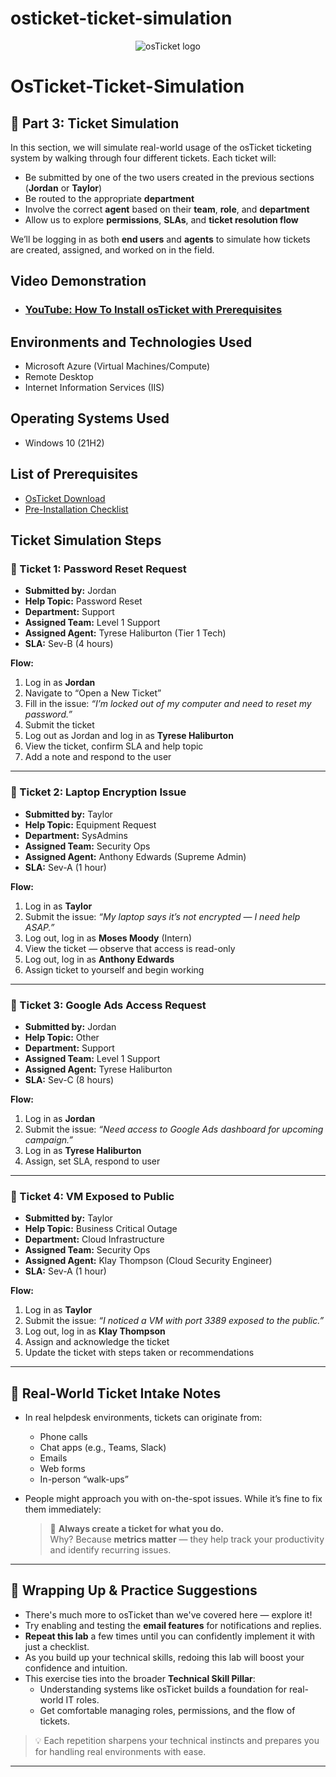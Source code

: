 # osticket-ticket-simulation

<p align="center">
<img src="https://i.imgur.com/Clzj7Xs.png" alt="osTicket logo"/>
</p>

# OsTicket-Ticket-Simulation
## 🧪 Part 3: Ticket Simulation

In this section, we will simulate real-world usage of the osTicket ticketing system by walking through four different tickets. Each ticket will:

- Be submitted by one of the two users created in the previous sections (**Jordan** or **Taylor**)
- Be routed to the appropriate **department**
- Involve the correct **agent** based on their **team**, **role**, and **department**
- Allow us to explore **permissions**, **SLAs**, and **ticket resolution flow**

We’ll be logging in as both **end users** and **agents** to simulate how tickets are created, assigned, and worked on in the field.



<h2>Video Demonstration</h2>

- ### [YouTube: How To Install osTicket with Prerequisites](https://www.youtube.com)

<h2>Environments and Technologies Used</h2>

- Microsoft Azure (Virtual Machines/Compute)
- Remote Desktop
- Internet Information Services (IIS)

<h2>Operating Systems Used </h2>

- Windows 10</b> (21H2)

<h2>List of Prerequisites</h2>

- [OsTicket Download](https://drive.google.com/uc?export=download&id=1b3RBkXTLNGXbibeMuAynkfzdBC1NnqaD)
- [Pre-Installation Checklist](https://docs.google.com/document/d/1DyjX8LeVU98LjhXO2t2K2F0aHywI2N9GD57T3taO5qo/edit?tab=t.0)

<h2>Ticket Simulation Steps</h2>


### 🎫 Ticket 1: Password Reset Request

- **Submitted by:** Jordan  
- **Help Topic:** Password Reset  
- **Department:** Support  
- **Assigned Team:** Level 1 Support  
- **Assigned Agent:** Tyrese Haliburton (Tier 1 Tech)  
- **SLA:** Sev-B (4 hours)

**Flow:**

1. Log in as **Jordan**
2. Navigate to “Open a New Ticket”
3. Fill in the issue: _“I’m locked out of my computer and need to reset my password.”_
4. Submit the ticket
5. Log out as Jordan and log in as **Tyrese Haliburton**
6. View the ticket, confirm SLA and help topic
7. Add a note and respond to the user

---

### 🎫 Ticket 2: Laptop Encryption Issue

- **Submitted by:** Taylor  
- **Help Topic:** Equipment Request  
- **Department:** SysAdmins  
- **Assigned Team:** Security Ops  
- **Assigned Agent:** Anthony Edwards (Supreme Admin)  
- **SLA:** Sev-A (1 hour)

**Flow:**

1. Log in as **Taylor**
2. Submit the issue: _“My laptop says it’s not encrypted — I need help ASAP.”_
3. Log out, log in as **Moses Moody** (Intern)
4. View the ticket — observe that access is read-only
5. Log out, log in as **Anthony Edwards**
6. Assign ticket to yourself and begin working

---

### 🎫 Ticket 3: Google Ads Access Request

- **Submitted by:** Jordan  
- **Help Topic:** Other  
- **Department:** Support  
- **Assigned Team:** Level 1 Support  
- **Assigned Agent:** Tyrese Haliburton  
- **SLA:** Sev-C (8 hours)

**Flow:**

1. Log in as **Jordan**
2. Submit the issue: _“Need access to Google Ads dashboard for upcoming campaign.”_
3. Log in as **Tyrese Haliburton**
4. Assign, set SLA, respond to user

---

### 🎫 Ticket 4: VM Exposed to Public

- **Submitted by:** Taylor  
- **Help Topic:** Business Critical Outage  
- **Department:** Cloud Infrastructure  
- **Assigned Team:** Security Ops  
- **Assigned Agent:** Klay Thompson (Cloud Security Engineer)  
- **SLA:** Sev-A (1 hour)

**Flow:**

1. Log in as **Taylor**
2. Submit the issue: _“I noticed a VM with port 3389 exposed to the public.”_
3. Log out, log in as **Klay Thompson**
4. Assign and acknowledge the ticket
5. Update the ticket with steps taken or recommendations


---

## 🧠 Real-World Ticket Intake Notes

- In real helpdesk environments, tickets can originate from:
  - Phone calls
  - Chat apps (e.g., Teams, Slack)
  - Emails
  - Web forms
  - In-person “walk-ups”

- People might approach you with on-the-spot issues. While it’s fine to fix them immediately:
  > 🎯 **Always create a ticket for what you do.**  
  > Why? Because **metrics matter** — they help track your productivity and identify recurring issues.

---

## 🚀 Wrapping Up & Practice Suggestions

- There's much more to osTicket than we've covered here — explore it!
- Try enabling and testing the **email features** for notifications and replies.
- **Repeat this lab** a few times until you can confidently implement it with just a checklist.
- As you build up your technical skills, redoing this lab will boost your confidence and intuition.
- This exercise ties into the broader **Technical Skill Pillar**:
  - Understanding systems like osTicket builds a foundation for real-world IT roles.
  - Get comfortable managing roles, permissions, and the flow of tickets.

> 💡 Each repetition sharpens your technical instincts and prepares you for handling real environments with ease.

---

